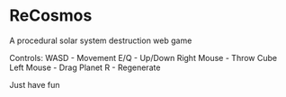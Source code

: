 # ReCosmos

A procedural solar system destruction web game

Controls:
WASD - Movement
E/Q - Up/Down
Right Mouse - Throw Cube
Left Mouse - Drag Planet
R - Regenerate

Just have fun
